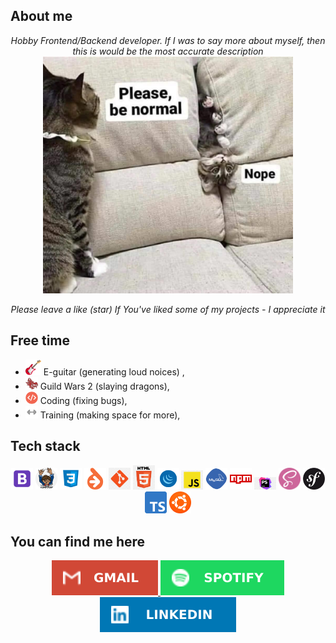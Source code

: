 <h2>About me</h2>
<p align="center"><i>Hobby Frontend/Backend developer. If I was to say more about myself, then this is would be the most accurate description</i>
  <img src="data/nope.jpg" width="400px;">
</p>

<p align="center"><i>Please leave a like (star) If You've liked some of my projects - I appreciate it</i></p>

<h2>Free time</h2>
<ul><li><img src="data/icons/electric-guitar.png" width="25"> E-guitar (generating loud noices) ,
<li><img src="data/icons/gw2.png" width="20">  Guild Wars 2 (slaying dragons),
<li><img src="data/icons/code.png" width="20"> Coding (fixing bugs),
<li><img src="data/icons/training.png" width="20"> Training (making space for more),</ul>

<h2>Tech stack</h2>
<p float="left" align="center">   
  <img src="data/bootstrap.png" 	width="35;">    
  <img src="data/composer.png" 	width="35;">     
  <img src="data/css.png" 		width="35;">    
  <img src="data/doctrine.png" 	width="35;">    
  <img src="data/github.png" 		width="35;">    
  <img src="data/html.png" 		width="35;">    
  <img src="data/jquery.png" 		width="35;">    
  <img src="data/js.png" 			width="35;">    
  <img src="data/mysql.png" 		width="35;">    
  <img src="data/npm.png" 		width="35;">    
  <img src="data/phpstorm.png" 	width="35;">    
  <img src="data/scss.png" 		width="35;">    
  <img src="data/symfony.png" 	width="35;">    
  <img src="data/ts.png" 			width="35;">    
  <img src="data/ubuntu.png" 		width="35;"></p>

<h2>You can find me here</h2>
<p align="center">
<a href="mailto:dwlodarczyk12@gmail.com" >  <img src="data/badges/gmail.svg"></a><a href="https://open.spotify.com/user/volmarg">  <img src="data/badges/spotify.svg"></a><a href="https://www.linkedin.com/in/volmarg/">  <img src="data/badges/linkedin.svg"></a>
</p>


